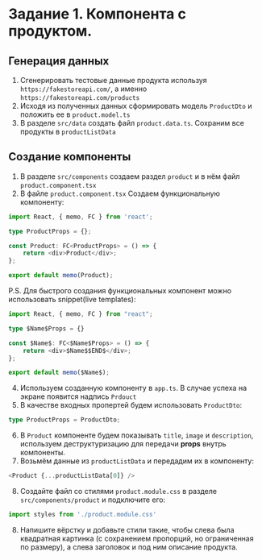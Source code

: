 # Задание 1. Компонента с продуктом. 
## Генерация данных
1. Сгенерировать тестовые данные продукта используя `https://fakestoreapi.com/`, а именно `https://fakestoreapi.com/products`
2. Исходя из полученных данных сформировать модель `ProductDto` и положить ее в `product.model.ts`
3. В разделе `src/data` создать файл `product.data.ts`. Сохраним все продукты в `productListData`
## Создание компоненты
1. В разделе `src/components` создаем раздел `product` и в нём файл `product.component.tsx`
2. В файле `product.component.tsx` Создаем функциональную компоненту:

```typescript
import React, { memo, FC } from 'react';

type ProductProps = {};

const Product: FC<ProductProps> = () => {
    return <div>Product</div>;
};

export default memo(Product);
```

P.S. Для быстрого создания функциональных компонент можно использовать snippet(live templates):

```typescript
import React, { memo, FC } from "react";

type $Name$Props = {}

const $Name$: FC<$Name$Props> = () => {
    return <div>$Name$$END$</div>;
};

export default memo($Name$);
```
4. Используем созданную компоненту в `app.ts`. В случае успеха на экране появится надпись `Prdouct`
5. В качестве входных пропертей будем использовать `ProductDto`:
```typescript
type ProductProps = ProductDto;
```
6. В `Product` компоненте будем показывать `title`, `image` и `description`, используем деструктуризацию для передачи **props** внутрь компоненты.
7. Возьмём данные из `productListData` и передадим их в компоненту:
```typescript
<Product {...productListData[0]} />
```
8. Создайте файл со стилями `product.module.css` в разделе `src/components/product` и подключите его:
```typescript
import styles from './product.module.css'
```
8. Напишите вёрстку и добавьте стили такие, чтобы слева была квадратная картинка (с сохранением пропорций, но ограниченная по размеру), а слева заголовок и под ним описание продукта.